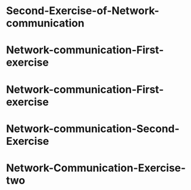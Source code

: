 # Second-Exercise-of-Network-communication
# Network-communication-First-exercise
# Network-communication-First-exercise
# Network-communication-Second-Exercise
# Network-Communication-Exercise-two
